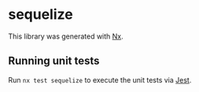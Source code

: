 # sequelize

This library was generated with [Nx](https://nx.dev).

## Running unit tests

Run `nx test sequelize` to execute the unit tests via [Jest](https://jestjs.io).
